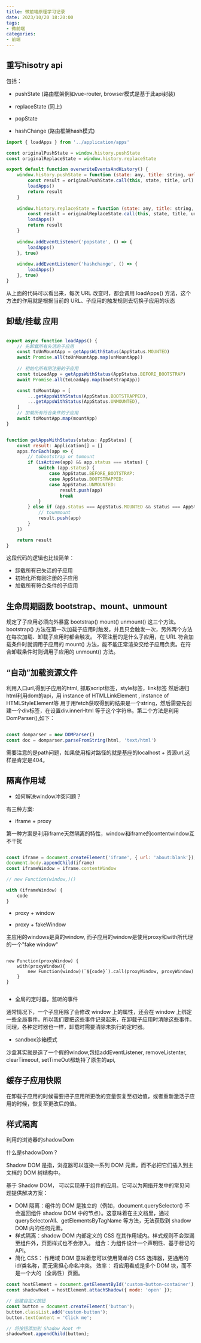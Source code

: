 ```yaml
---
title: 微前端原理学习记录
date: 2023/10/20 18:20:00   
tags: 
- 微前端
categories: 
- 前端
---
```


## 重写hisotry api

包括：
- pushState (路由框架例如vue-router, browser模式是基于此api封装)

- replaceState (同上)

- popState 

- hashChange (路由框架hash模式)



```javascript
import { loadApps } from '../application/apps'

const originalPushState = window.history.pushState
const originalReplaceState = window.history.replaceState

export default function overwriteEventsAndHistory() {
    window.history.pushState = function (state: any, title: string, url: string) {
        const result = originalPushState.call(this, state, title, url)
        loadApps()
        return result
    }
    
    window.history.replaceState = function (state: any, title: string, url: string) {
        const result = originalReplaceState.call(this, state, title, url)
        loadApps()
        return result
    }
    
    window.addEventListener('popstate', () => {
        loadApps()
    }, true)
    
    window.addEventListener('hashchange', () => {
        loadApps()
    }, true)
}
```

从上面的代码可以看出来，每次 URL 改变时，都会调用 loadApps() 方法，这个方法的作用就是根据当前的 URL、子应用的触发规则去切换子应用的状态

## 卸载/挂载 应用

```javascript

export async function loadApps() {
	// 先卸载所有失活的子应用
    const toUnMountApp = getAppsWithStatus(AppStatus.MOUNTED)
    await Promise.all(toUnMountApp.map(unMountApp))
    
    // 初始化所有刚注册的子应用
    const toLoadApp = getAppsWithStatus(AppStatus.BEFORE_BOOTSTRAP)
    await Promise.all(toLoadApp.map(bootstrapApp))

    const toMountApp = [
        ...getAppsWithStatus(AppStatus.BOOTSTRAPPED),
        ...getAppsWithStatus(AppStatus.UNMOUNTED),
    ]
    // 加载所有符合条件的子应用
    await toMountApp.map(mountApp)
}


function getAppsWithStatus(status: AppStatus) {
    const result: Application[] = []
    apps.forEach(app => {
        // tobootstrap or tomount
        if (isActive(app) && app.status === status) {
            switch (app.status) {
                case AppStatus.BEFORE_BOOTSTRAP:
                case AppStatus.BOOTSTRAPPED:
                case AppStatus.UNMOUNTED:
                    result.push(app)
                    break
            }
        } else if (app.status === AppStatus.MOUNTED && status === AppStatus.MOUNTED) {
            // tounmount
            result.push(app)
        }
    })

    return result
}

```

这段代码的逻辑也比较简单：

- 卸载所有已失活的子应用
- 初始化所有刚注册的子应用
- 加载所有符合条件的子应用


## 生命周期函数 bootstrap、mount、unmount

规定了子应用必须向外暴露 bootstrap() mount() unmount() 这三个方法。bootstrap() 方法在第一次加载子应用时触发，并且只会触发一次，另外两个方法在每次加载、卸载子应用时都会触发。
不管注册的是什么子应用，在 URL 符合加载条件时就调用子应用的 mount() 方法，能不能正常渲染交给子应用负责。在符合卸载条件时则调用子应用的 unmount() 方法。


## “自动”加载资源文件

利用入口url,得到子应用的html, 抓取script标签，style标签，link标签 然后递归html利用dom的api，用 instance of HTMLLinkElement , instance of HTMLStyleElement等
用于用fetch获取得到的结果是一个string，然后需要先创建一个div标签，在设置div.innerHtml 等于这个字符串。第二个方法是利用DomParser(),如下：

```javascript

const domparser = new DOMParser()
const doc = domparser.parseFromString(html, 'text/html')

```

需要注意的是path问题，如果使用相对路径的就是基座的localhost + 资源url,这样是肯定是404。

## 隔离作用域

- 如何解决window冲突问题？

有三种方案:

- iframe + proxy

第一种方案是利用iframe天然隔离的特性，window和iframe的contentwindow互不干扰

```javascript

const iframe = document.createElement('iframe', { url: 'about:blank'});
document.body.appendChild(iframe)
const iframeWindow = iframe.contentWindow

// new Function(window,)()

with (iframeWindow) {
    code
}

```

- proxy + window

- proxy + fakeWindow

主应用的windows是真的window, 而子应用的window是使用proxy和with所代理的一个"fake window"

```

new Function(proxyWindow) {
    with(proxyWindow){
        new Function(window)(`${code}`).call(proxyWindow, proxyWindow)
    }
}


```

- 全局的定时器，监听的事件
  
通常情况下，一个子应用除了会修改 window 上的属性，还会在 window 上绑定一些全局事件。所以我们要把这些事件记录起来，在卸载子应用时清除这些事件。同理，各种定时器也一样，卸载时需要清除未执行的定时器。

- sandbox沙箱模式

沙盒其实就是造了一个假的window,包括addEventListener, removeListenter, clearTimeout, setTimeOut都劫持了原生的api,



## 缓存子应用快照

在卸载子应用的时候需要把子应用所更改的变量恢复至初始值，或者重新激活子应用的时候，恢复至更改后的值。


## 样式隔离

利用的浏览器的shadowDom

什么是shadowDom ?

Shadow DOM 是指，浏览器可以渲染一系列 DOM 元素，而不必把它们插入到主文档的 DOM 树结构中。

基于 Shadow DOM， 可以实现基于组件的应用。它可以为网络开发中的常见问题提供解决方案：

- DOM 隔离：组件的 DOM 是独立的（例如，document.querySelector() 不会返回组件 shadow DOM 中的节点）。这意味着在主文档里，通过 querySelectorAll、getElementsByTagName 等方法，无法获取到 shadow DOM 内的任何元素。
- 样式隔离：shadow DOM 内部定义的 CSS 在其作用域内。样式规则不会泄漏至组件外，页面样式也不会渗入。
组合：为组件设计一个声明性、基于标记的 API。
- 简化 CSS： 作用域 DOM 意味着您可以使用简单的 CSS 选择器，更通用的 id/类名称，而无需担心命名冲突。
效率： 将应用看成是多个 DOM 块，而不是一个大的（全局性）页面。

```javascript
const hostElement = document.getElementById('custom-button-container');
const shadowRoot = hostElement.attachShadow({ mode: 'open' });

// 创建自定义按钮
const button = document.createElement('button');
button.classList.add('custom-button');
button.textContent = 'Click me';

// 将按钮添加到 Shadow Root 中
shadowRoot.appendChild(button);
```